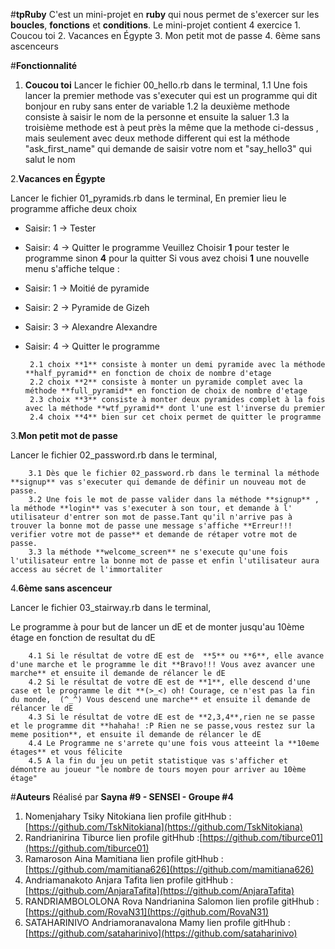 #**tpRuby**
	C'est un mini-projet en **ruby** qui nous permet de s'exercer sur les **boucles**, **fonctions** et **conditions**.
	Le mini-projet contient 4 exercice
	1. Coucou toi
	2. Vacances en Égypte
	3. Mon petit mot de passe
	4. 6ème sans ascenceurs

#**Fonctionnalité** 
 1. **Coucou toi**
 Lancer le fichier 00_hello.rb dans le terminal, 
 		1.1 Une fois lancer la premier methode vas s'executer qui est un programme qui dit bonjour en ruby sans enter de variable
		1.2 la deuxième methode consiste à saisir le nom de la personne et ensuite la saluer
		1.3 la troisième methode est à peut près la même que la methode ci-dessus , mais seulement avec deux methode different qui est la méthode "ask_first_name" qui demande de saisir votre nom et "say_hello3" qui salut le nom

2.**Vacances en Égypte**

Lancer le fichier 01_pyramids.rb dans le terminal,
En premier lieu le programme affiche deux choix
 - Saisir: 1 -> Tester
 - Saisir: 4 -> Quitter le programme
Veuillez Choisir **1** pour tester le programme sinon **4** pour la quitter
Si vous avez choisi **1** une nouvelle menu s'affiche telque :
 - Saisir: 1 -> Moitié de pyramide
 - Saisir: 2 -> Pyramide de Gizeh
 - Saisir: 3 -> Alexandre Alexandre
 - Saisir: 4 -> Quitter le programme  

		2.1 choix **1** consiste à monter un demi pyramide avec la méthode **half_pyramid** en fonction de choix de nombre d'etage
		2.2 choix **2** consiste à monter un pyramide complet avec la méthode **full_pyramid** en fonction de choix de nombre d'etage
		2.3 choix **3** consiste à monter deux pyramides complet à la fois avec la méthode **wtf_pyramid** dont l'une est l'inverse du premier
		2.4 choix **4** bien sur cet choix permet de quitter le programme
		
3.**Mon petit mot de passe**

Lancer le fichier 02_password.rb dans le terminal,

		3.1 Dès que le fichier 02_password.rb dans le terminal la méthode **signup** vas s'executer qui demande de définir un nouveau mot de passe.
		3.2 Une fois le mot de passe valider dans la méthode **signup** , la méthode **login** vas s'executer à son tour, et demande à l' utilisateur d'entrer son mot de passe.Tant qu'il n'arrive pas à trouver la bonne mot de passe une message s'affiche **Erreur!!! verifier votre mot de passe** et demande de rétaper votre mot de passe.
		3.3 la méthode **welcome_screen** ne s'execute qu'une fois l'utilisateur entre la bonne mot de passe et enfin l'utilisateur aura access au sécret de l'immortaliter

 4.**6ème sans ascenceur**

 Lancer le fichier 03_stairway.rb dans le terminal,

 Le programme à pour but de lancer un dE et de monter jusqu'au 10ème étage en fonction de resultat du dE

		4.1 Si le résultat de votre dE est de  **5** ou **6**, elle avance d'une marche et le programme le dit **Bravo!!! Vous avez avancer une marche** et ensuite il demande de rélancer le dE
		4.2 Si le résultat de votre dE est de **1**, elle descend d'une case et le programme le dit **(>_<) oh! Courage, ce n'est pas la fin du monde,  (^_^) Vous descend une marche** et ensuite il demande de rélancer le dE
		4.3 Si le résultat de votre dE est de **2,3,4**,rien ne se passe et le programme dit **hahaha! :P Rien ne se passe,vous restez sur la meme position**, et ensuite il demande de rélancer le dE
		4.4 Le Programme ne s'arrete qu'une fois vous atteeint la **10eme étages** et vous félicite
		4.5 A la fin du jeu un petit statistique vas s'afficher et démontre au joueur "le nombre de tours moyen pour arriver au 10ème étage"

#**Auteurs**
Réalisé par **Sayna #9 - SENSEI - Groupe #4**

 1. Nomenjahary Tsiky Nitokiana
	 lien profile gitHhub : [https://github.com/TskNitokiana](https://github.com/TskNitokiana)
 2. Randrianirina Tiburce
	 lien profile gitHhub :[https://github.com/tiburce01](https://github.com/tiburce01)	 
 3. Ramaroson Aina Mamitiana
	  lien profile gitHhub : [https://github.com/mamitiana626](https://github.com/mamitiana626)
 4. Andriamanakoto Anjara Tafita
	lien profile gitHhub : [https://github.com/AnjaraTafita](https://github.com/AnjaraTafita)
 5. RANDRIAMBOLOLONA Rova Nandrianina Salomon
	 lien profile gitHhub : [https://github.com/RovaN31](https://github.com/RovaN31)	 
 6. SATAHARINIVO Andriamoranavalona Mamy
	 lien profile gitHhub : [https://github.com/sataharinivo](https://github.com/sataharinivo)